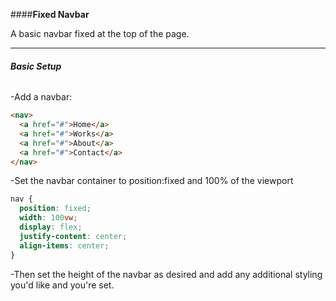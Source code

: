 ####__Fixed Navbar__

A basic navbar fixed at the top of the page. 


------






###### __Basic Setup__

-Add a navbar:
```html
<nav>
  <a href="#">Home</a>
  <a href="#">Works</a>
  <a href="#">About</a>
  <a href="#">Contact</a>
</nav>
```
-Set the navbar container to position:fixed and 100% of the viewport
```css
nav { 
  position: fixed; 
  width: 100vw; 
  display: flex;
  justify-content: center;
  align-items: center;
}
```
-Then set the height of the navbar as desired and add any additional styling you'd like and you're set. 
